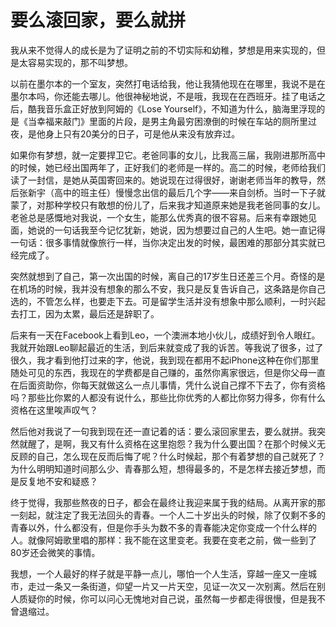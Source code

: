 # 要么滚回家，要么就拼

我从来不觉得人的成长是为了证明之前的不切实际和幼稚，梦想是用来实现的，但是太容易实现的，那不叫梦想。 

以前在墨尔本的一个室友，突然打电话给我，他让我猜他现在在哪里，我说不是在墨尔本吗，你还能去哪儿。他很神秘地说，不是哦，我现在在西班牙。挂了电话之后，酷我音乐盒正好放到阿姆的《Lose Yourself》，不知道为什么，脑海里浮现的是《当幸福来敲门》里面的片段，是男主角最穷困潦倒的时候在车站的厕所里过夜，是他身上只有20美分的日子，可是他从来没有放弃过。 

如果你有梦想，就一定要捍卫它。老爸同事的女儿，比我高三届，我刚进那所高中的时候，她已经出国两年了，正好我们的老师是一样的。高二的时候，老师给我们读了一封信，是她从英国寄回来的。她说现在过得很好，谢谢老师当年的教导，然后张新宇（高中的班主任）慢慢念出信的最后几个字——来自剑桥。当时一下子就蒙了，对那种学校只有敢想的份儿了，后来我才知道原来她是我老爸同事的女儿。老爸总是感慨地对我说，一个女生，能那么优秀真的很不容易。后来有幸跟她见面，她说的一句话我至今记忆犹新，她说，因为想要过自己的人生吧。她一直记得一句话：很多事情就像旅行一样，当你决定出发的时候，最困难的那部分其实就已经完成了。 

突然就想到了自己，第一次出国的时候，离自己的17岁生日还差三个月。奇怪的是在机场的时候，我并没有想象的那么不安，我只是反复告诉自己，这条路是你自己选的，不管怎么样，也要走下去。可是留学生活并没有想象中那么顺利，一时兴起去打工，因为太累，最后还是辞职了。 

后来有一天在Facebook上看到Leo，一个澳洲本地小伙儿，成绩好到令人眼红。我就开始跟Leo聊起最近的生活，到后来就变成了我的诉苦。等我说了很多，过了很久，我才看到他打过来的字，他说，我到现在都用不起iPhone这种在你们那里随处可见的东西，我现在的学费都是自己赚的，虽然你离家很远，但是你父母一直在后面资助你，你每天就做这么一点儿事情，凭什么说自己撑不下去了，你有资格吗？那些比你累的人都没有说什么，那些比你优秀的人都比你努力得多，你有什么资格在这里唉声叹气？ 

然后他对我说了一句我到现在还一直记着的话：要么滚回家里去，要么就拼。我突然就醒了，是啊，我又有什么资格在这里抱怨？我为什么要出国？在那个时候义无反顾的自己，怎么现在反而后悔了呢？什么时候起，那个有着梦想的自己就死了？为什么明明知道时间那么少、青春那么短，想得最多的，不是怎样去接近梦想，而是反复地不安和疑惑？ 

终于觉得，我那些熬夜的日子，都会在最终让我迎来属于我的结局。从离开家的那一刻起，就注定了我无法回头的青春。一个人二十岁出头的时候，除了仅剩不多的青春以外，什么都没有，但是你手头为数不多的青春能决定你变成一个什么样的人。就像阿姆歌里唱的那样：我不能在这里变老。我要在变老之前，做一些到了80岁还会微笑的事情。 

我想，一个人最好的样子就是平静一点儿，哪怕一个人生活，穿越一座又一座城市，走过一条又一条街道，仰望一片又一片天空，见证一次又一次别离。然后在别人质疑你的时候，你可以问心无愧地对自己说，虽然每一步都走得很慢，但是我不曾退缩过。